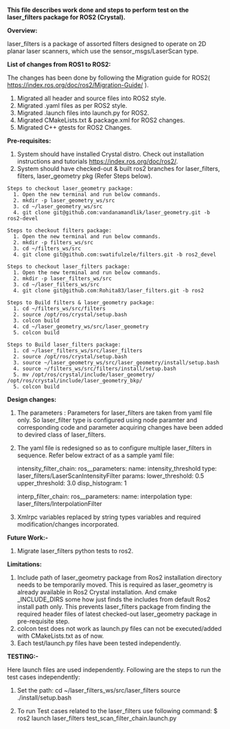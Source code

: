 
**This file describes work done and steps to perform test on the laser_filters package for ROS2 (Crystal).**


**Overview:**

  laser_filters is a package of assorted filters designed to operate on 2D planar laser scanners, which use the sensor_msgs/LaserScan type.


**List of changes from ROS1 to ROS2:**

  The changes has been done by following the Migration guide for ROS2( https://index.ros.org/doc/ros2/Migration-Guide/ ).

  1. Migrated all header and source files into ROS2 style.
  2. Migrated .yaml files as per ROS2 style.
  3. Migrated .launch files into launch.py for ROS2.
  4. Migrated CMakeLists.txt & package.xml for ROS2 changes.
  5. Migrated C++ gtests for ROS2 Changes.


**Pre-requisites:**

  1. System should have installed Crystal distro. Check out installation instructions and tutorials
      https://index.ros.org/doc/ros2/.
  2. System should have checked-out & built ros2 branches for laser_filters, filters, laser_geometry pkg
  (Refer Steps below).

    Steps to checkout laser_geometry package:
      1. Open the new terminal and run below commands.
      2. mkdir -p laser_geometry_ws/src
      3. cd ~/laser_geometry_ws/src
      4. git clone git@github.com:vandanamandlik/laser_geometry.git -b ros2-devel
	
    Steps to checkout filters package:
      1. Open the new terminal and run below commands.
      2. mkdir -p filters_ws/src
      3. cd ~/filters_ws/src
      4. git clone git@github.com:swatifulzele/filters.git -b ros2_devel

    Steps to checkout laser_filters package:
      1. Open the new terminal and run below commands.
      2. mkdir -p laser_filters_ws/src
      3. cd ~/laser_filters_ws/src
      4. git clone git@github.com:Rohita83/laser_filters.git -b ros2

    Steps to Build filters & laser_geometry package:
      1. cd ~/filters_ws/src/filters
      2. source /opt/ros/crystal/setup.bash
      3. colcon build
      4. cd ~/laser_geometry_ws/src/laser_geometry
      5. colcon build

    Steps to Build laser_filters package:
      1. cd ~/laser_filters_ws/src/laser_filters
      2. source /opt/ros/crystal/setup.bash
      3. source ~/laser_geometry_ws/src/laser_geometry/install/setup.bash
      4. source ~/filters_ws/src/filters/install/setup.bash
      5. mv /opt/ros/crystal/include/laser_geometry/ /opt/ros/crystal/include/laser_geometry_bkp/
      5. colcon build


**Design changes:**

  1. The parameters :
    Parameters for laser_filters are taken from yaml file only. So laser_filter type is configured using node paramter and corresponding code and parameter acquiring changes have been added to devired class of laser_filters.

  2. The yaml file is redesigned so as to configure multiple laser_filters in sequence.
      Refer below extract of as a sample yaml file:
	
        intensity_filter_chain:
          ros__parameters:
          name: intensity_threshold
          type: laser_filters/LaserScanIntensityFilter
          params: 
            lower_threshold: 0.5
            upper_threshold: 3.0
            disp_histogram: 1

        interp_filter_chain:
          ros__parameters:
          name: interpolation
          type: laser_filters/InterpolationFilter

  3. Xmlrpc variables replaced by string types variables and required modification/changes incorporated.


**Future Work:-**

  1. Migrate laser_filters python tests to ros2.


**Limitations:**

  1. Include path of laser_geometry package from Ros2 installation directory needs to be temporarily moved.
    This is required as laser_geometry is already available in Ros2 Crystal installation.
    And cmake <pkg>_INCLUDE_DIRS some how just finds the includes from default Ros2 install path only.
    This prevents laser_filters package from finding the required header files of latest checked-out laser_geometry package in pre-requisite step.
  2. colcon test does not work as launch.py files can not be executed/added with CMakeLists.txt as of now.
  3. Each test/launch.py files have been tested independently.


**TESTING:-**

  Here launch files are used independently. Following are the steps to run the test cases independently:
  1. Set the path:
      cd ~/laser_filters_ws/src/laser_filters
      source ./install/setup.bash 

  2. To run Test cases related to the laser_filters use following command:
	   $ ros2 launch laser_filters test_scan_filter_chain.launch.py


